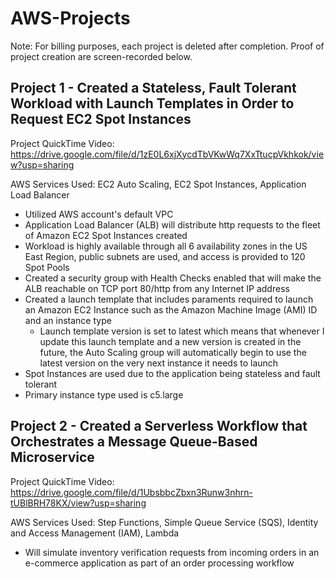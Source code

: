 # AWS-Projects

Note: For billing purposes, each project is deleted after completion. Proof of project creation are screen-recorded below.

## Project 1 - Created a Stateless, Fault Tolerant Workload with Launch Templates in Order to Request EC2 Spot Instances

Project QuickTime Video: https://drive.google.com/file/d/1zE0L6xjXycdTbVKwWq7XxTtucpVkhkok/view?usp=sharing

AWS Services Used: EC2 Auto Scaling, EC2 Spot Instances, Application Load Balancer

* Utilized AWS account's default VPC
* Application Load Balancer (ALB) will distribute http requests to the fleet of Amazon EC2 Spot Instances created
* Workload is highly available through all 6 availability zones in the US East Region, public subnets are used, and access is provided to 120 Spot Pools
* Created a security group with Health Checks enabled that will make the ALB reachable on TCP port 80/http from any Internet IP address
* Created a launch template that includes paraments required to launch an Amazon EC2 Instance such as the Amazon Machine Image (AMI) ID and an instance type
  * Launch template version is set to latest which means that whenever I update this launch template and a new version is created in the future, the Auto Scaling group will automatically begin to use the latest version on the very next instance it needs to launch
* Spot Instances are used due to the application being stateless and fault tolerant
* Primary instance type used is c5.large 

## Project 2 - Created a Serverless Workflow that Orchestrates a Message Queue-Based Microservice

Project QuickTime Video: https://drive.google.com/file/d/1UbsbbcZbxn3Runw3nhrn-tUBlBRH78KX/view?usp=sharing

AWS Services Used: Step Functions, Simple Queue Service (SQS), Identity and Access Management (IAM), Lambda

* Will simulate inventory verification requests from incoming orders in an e-commerce application as part of an order processing workflow
